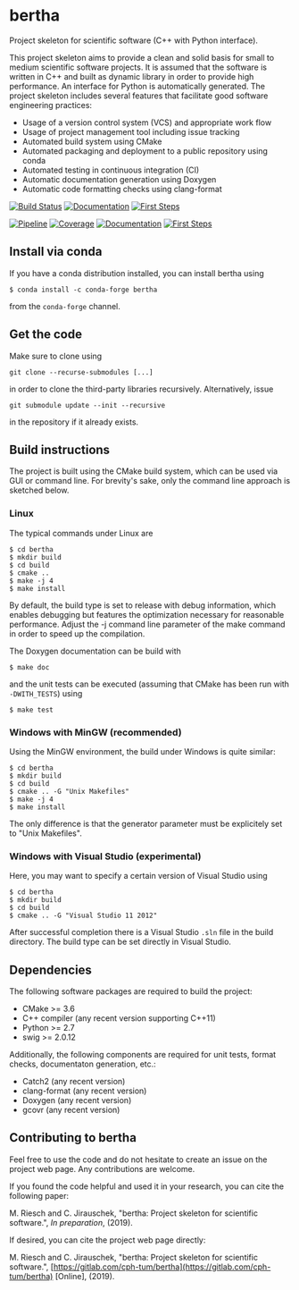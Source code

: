 # bertha

Project skeleton for scientific software (C++ with Python interface).

This project skeleton aims to provide a clean and solid basis for small to
medium scientific software projects. It is assumed that the software is
written in C++ and built as dynamic library in order to provide high
performance. An interface for Python is automatically generated. The project
skeleton includes several features that facilitate good software engineering
practices:

 - Usage of a version control system (VCS) and appropriate work flow
 - Usage of project management tool including issue tracking
 - Automated build system using CMake
 - Automated packaging and deployment to a public repository using conda
 - Automated testing in continuous integration (CI)
 - Automatic documentation generation using Doxygen
 - Automatic code formatting checks using clang-format

<!-- GitHub badges -->
[![Build Status](https://travis-ci.org/cph-tum/bertha.svg?branch=master)](https://travis-ci.org/cph-tum/bertha)
[![Documentation](https://img.shields.io/badge/Documentation-GitHub%20Pages-informational)](https://cph-tum.github.io/bertha)
[![First Steps](https://img.shields.io/badge/First%20steps-Tutorial-important)](https://cph-tum.github.io/bertha/md_docs_TUTORIAL.html)

<!-- GitLab badges -->
[![Pipeline](https://gitlab.com/cph-tum/bertha/badges/master/pipeline.svg)](https://gitlab.com/cph-tum/bertha/pipelines/master/latest)
[![Coverage](https://gitlab.com/cph-tum/bertha/badges/master/coverage.svg)](https://gitlab.com/cph-tum/bertha/-/jobs/artifacts/master/file/build/coverage.html?job=coverage)
[![Documentation](https://img.shields.io/badge/Documentation-GitLab%20Pages-informational)](https://cph-tum.gitlab.io/bertha)
[![First Steps](https://img.shields.io/badge/First%20steps-Tutorial-important)](https://cph-tum.gitlab.io/bertha/md_docs_TUTORIAL.html)

## Install via conda

If you have a conda distribution installed, you can install bertha using

    $ conda install -c conda-forge bertha

from the `conda-forge` channel.

## Get the code

Make sure to clone using

    git clone --recurse-submodules [...]

in order to clone the third-party libraries recursively. Alternatively, issue

    git submodule update --init --recursive

in the repository if it already exists.

## Build instructions

The project is built using the CMake build system, which can be used via GUI
or command line. For brevity's sake, only the command line approach is
sketched below.

### Linux

The typical commands under Linux are

    $ cd bertha
    $ mkdir build
    $ cd build
    $ cmake ..
    $ make -j 4
    $ make install

By default, the build type is set to release with debug information, which
enables debugging but features the optimization necessary for reasonable
performance. Adjust the -j command line parameter of the make command in
order to speed up the compilation.

The Doxygen documentation can be build with

    $ make doc

and the unit tests can be executed (assuming that CMake has been run with
`-DWITH_TESTS`) using

    $ make test

### Windows with MinGW (recommended)

Using the MinGW environment, the build under Windows is quite similar:

    $ cd bertha
    $ mkdir build
    $ cd build
    $ cmake .. -G "Unix Makefiles"
    $ make -j 4
    $ make install

The only difference is that the generator parameter must be explicitely set
to "Unix Makefiles".

### Windows with Visual Studio (experimental)

Here, you may want to specify a certain version of Visual Studio using

    $ cd bertha
    $ mkdir build
    $ cd build
    $ cmake .. -G "Visual Studio 11 2012"

After successful completion there is a Visual Studio `.sln` file in the build
directory. The build type can be set directly in Visual Studio.

## Dependencies

The following software packages are required to build the project:

 - CMake >= 3.6
 - C++ compiler (any recent version supporting C++11)
 - Python >= 2.7
 - swig >= 2.0.12

Additionally, the following components are required for unit tests, format
checks, documentaton generation, etc.:

 - Catch2 (any recent version)
 - clang-format (any recent version)
 - Doxygen (any recent version)
 - gcovr (any recent version)

## Contributing to bertha

Feel free to use the code and do not hesitate to create an issue on the
project web page. Any contributions are welcome.

If you found the code helpful and used it in your research, you can cite
the following paper:

M. Riesch and C. Jirauschek, "bertha: Project skeleton for scientific
software.", *In preparation*, (2019).

If desired, you can cite the project web page directly:

M. Riesch and C. Jirauschek, "bertha: Project skeleton for scientific
software.",
[https://gitlab.com/cph-tum/bertha](https://gitlab.com/cph-tum/bertha)
[Online], (2019).
